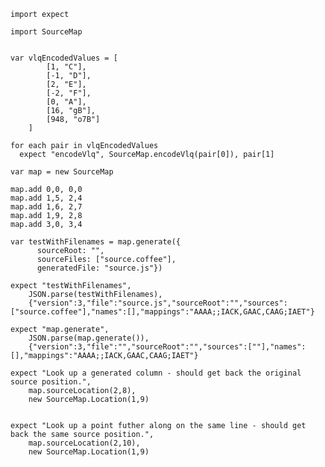 
    import expect

    import SourceMap


    var vlqEncodedValues = [
            [1, "C"],
            [-1, "D"],
            [2, "E"],
            [-2, "F"],
            [0, "A"],
            [16, "gB"],
            [948, "o7B"]
        ]

    for each pair in vlqEncodedValues
      expect "encodeVlq", SourceMap.encodeVlq(pair[0]), pair[1]

    var map = new SourceMap

    map.add 0,0, 0,0
    map.add 1,5, 2,4
    map.add 1,6, 2,7
    map.add 1,9, 2,8
    map.add 3,0, 3,4

    var testWithFilenames = map.generate({
          sourceRoot: "",
          sourceFiles: ["source.coffee"],
          generatedFile: "source.js"})

    expect "testWithFilenames",
        JSON.parse(testWithFilenames),
        {"version":3,"file":"source.js","sourceRoot":"","sources":["source.coffee"],"names":[],"mappings":"AAAA;;IACK,GAAC,CAAG;IAET"}
    
    expect "map.generate",
        JSON.parse(map.generate()),
        {"version":3,"file":"","sourceRoot":"","sources":[""],"names":[],"mappings":"AAAA;;IACK,GAAC,CAAG;IAET"}

    expect "Look up a generated column - should get back the original source position.",
        map.sourceLocation(2,8),
        new SourceMap.Location(1,9)

    
    expect "Look up a point futher along on the same line - should get back the same source position.",
        map.sourceLocation(2,10),
        new SourceMap.Location(1,9)

